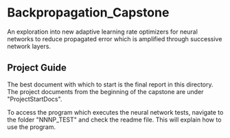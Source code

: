 # Backpropagation_Capstone
An exploration into new adaptive learning rate optimizers for neural networks to reduce propagated error which is amplified through successive network layers. 


## Project Guide

The best document with which to start is the final report in this directory. The project documents from the beginning of the capstone are under "ProjectStartDocs". 

To access the program which executes the neural network tests, navigate to the folder "NNNP_TEST" and check the readme file. This will explain how to use the program. 

 
